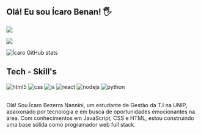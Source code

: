 ## Olá! Eu sou Ícaro Benan! 🖐️
<div> 
  <a href="mailto:icarobenan@gmail.com" target="_blank"><img src="https://img.shields.io/badge/Gmail-D14836?style=for-the-badge&logo=gmail&logoColor=white" target="_blank"></a>
  
  <a href="www.linkedin.com/in/ícaro-nannini" target="_blank"><img src="https://img.shields.io/badge/-LinkedIn-%230077B5?style=for-the-badge&logo=linkedin&logoColor=white" target="_blank"></a> 
  
</div>




![Ícaro GitHub stats](https://github-readme-stats.vercel.app/api?username=Icaro-Benan&show_icons=true&theme=onedark&count_private=true)

## Tech - Skill's

<div style="display: inline_block">
  <img align="center" alt="html5" src="https://img.shields.io/badge/HTML5-E34F26?style=for-the-badge&logo=html5&logoColor=white" />
  <img align="center" alt="css" src="https://img.shields.io/badge/CSS3-1572B6?style=for-the-badge&logo=css3&logoColor=white" />
  <img align="center" alt="js" src="https://img.shields.io/badge/JavaScript-F7DF1E?style=for-the-badge&logo=javascript&logoColor=black" />
  <img align="center" alt="react" src="https://img.shields.io/badge/React-20232A?style=for-the-badge&logo=react&logoColor=61DAFB" />
  <img align="center" alt="nodejs" src="https://img.shields.io/badge/Node.js-43853D?style=for-the-badge&logo=node.js&logoColor=white" />
  <img align="center" alt="python" src="https://img.shields.io/badge/Python-14354C?style=for-the-badge&logo=python&logoColor=white" />
</div><br/>

Olá! Sou Ícaro Bezerra Nannini, um estudante de Gestão da T.I na UNIP, apaixonado por tecnologia e em busca de oportunidades emocionantes na área. Com conhecimentos em JavaScript, CSS e HTML, estou construindo uma base sólida como programador web full stack.


